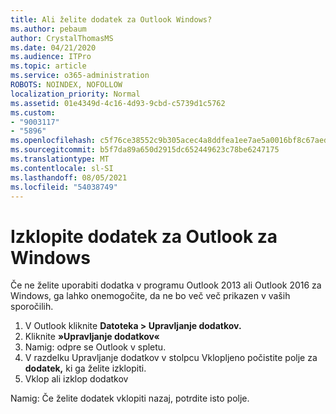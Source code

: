 ```yaml
---
title: Ali želite dodatek za Outlook Windows?
ms.author: pebaum
author: CrystalThomasMS
ms.date: 04/21/2020
ms.audience: ITPro
ms.topic: article
ms.service: o365-administration
ROBOTS: NOINDEX, NOFOLLOW
localization_priority: Normal
ms.assetid: 01e4349d-4c16-4d93-9cbd-c5739d1c5762
ms.custom:
- "9003117"
- "5896"
ms.openlocfilehash: c5f76ce38552c9b305acec4a8ddfea1ee7ae5a0016bf8c67aed1d7e7c2c3449b
ms.sourcegitcommit: b5f7da89a650d2915dc652449623c78be6247175
ms.translationtype: MT
ms.contentlocale: sl-SI
ms.lasthandoff: 08/05/2021
ms.locfileid: "54038749"
---
```

# <a name="turn-an-add-in-off-for-outlook-for-windows"></a>Izklopite dodatek za Outlook za Windows

Če ne želite uporabiti dodatka v programu Outlook 2013 ali Outlook 2016 za Windows, ga lahko onemogočite, da ne bo več več prikazen v vaših sporočilih.  

1. V Outlook kliknite **Datoteka > Upravljanje dodatkov.**
2. Kliknite  **»Upravljanje dodatkov«**
3. Namig: odpre se Outlook v spletu.
4. V razdelku Upravljanje dodatkov v stolpcu Vklopljeno počistite polje za **dodatek,**  ki ga želite izklopiti.
5. Vklop ali izklop dodatkov

Namig: Če želite dodatek vklopiti nazaj, potrdite isto polje.

